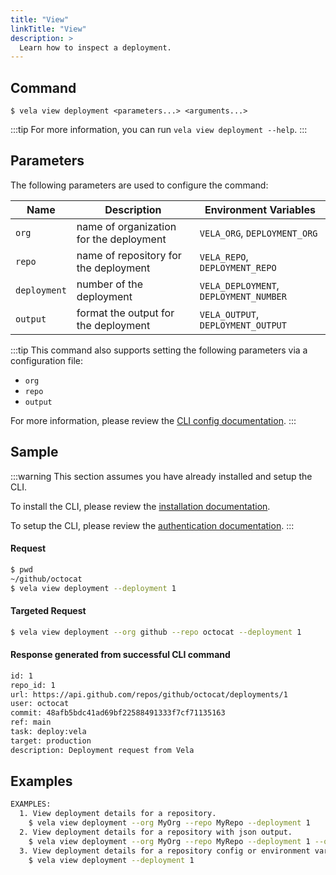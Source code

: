 ```yaml
---
title: "View"
linkTitle: "View"
description: >
  Learn how to inspect a deployment.
---
```


## Command

```
$ vela view deployment <parameters...> <arguments...>
```

:::tip
For more information, you can run `vela view deployment --help`.
:::

## Parameters

The following parameters are used to configure the command:

| Name         | Description                             | Environment Variables                  |
| ------------ | --------------------------------------- | -------------------------------------- |
| `org`        | name of organization for the deployment | `VELA_ORG`, `DEPLOYMENT_ORG`           |
| `repo`       | name of repository for the deployment   | `VELA_REPO`, `DEPLOYMENT_REPO`         |
| `deployment` | number of the deployment                | `VELA_DEPLOYMENT`, `DEPLOYMENT_NUMBER` |
| `output`     | format the output for the deployment    | `VELA_OUTPUT`, `DEPLOYMENT_OUTPUT`     |

:::tip
This command also supports setting the following parameters via a configuration file:

- `org`
- `repo`
- `output`

For more information, please review the [CLI config documentation](/docs/reference/cli/config/).
:::

## Sample

:::warning
This section assumes you have already installed and setup the CLI.

To install the CLI, please review the [installation documentation](/docs/reference/cli/install.md).

To setup the CLI, please review the [authentication documentation](/docs/reference/cli/authentication/).
:::

#### Request

```sh
$ pwd
~/github/octocat
$ vela view deployment --deployment 1
```

#### Targeted Request

```sh
$ vela view deployment --org github --repo octocat --deployment 1
```

#### Response generated from successful CLI command
```sh
id: 1
repo_id: 1
url: https://api.github.com/repos/github/octocat/deployments/1
user: octocat
commit: 48afb5bdc41ad69bf22588491333f7cf71135163
ref: main
task: deploy:vela
target: production
description: Deployment request from Vela
```

## Examples

```sh
EXAMPLES:
  1. View deployment details for a repository.
    $ vela view deployment --org MyOrg --repo MyRepo --deployment 1
  2. View deployment details for a repository with json output.
    $ vela view deployment --org MyOrg --repo MyRepo --deployment 1 --output json
  3. View deployment details for a repository config or environment variables are set.
    $ vela view deployment --deployment 1
```